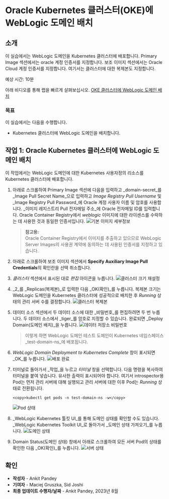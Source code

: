# Oracle Kubernetes 클러스터(OKE)에 WebLogic 도메인 배치

## 소개

이 실습에서는 WebLogic 도메인을 Kubernetes 클러스터에 배포합니다. Primary Image 섹션에서는 oracle 계정 인증서를 지정합니다. 보조 이미지 섹션에서는 Oracle Cloud 계정 인증서를 지정합니다. 여기서는 클러스터에 대한 복제본도 지정합니다.

예상 시간: 10분

아래 비디오를 통해 랩을 빠르게 살펴보십시오. [OKE 클러스터에 WebLogic 도메인 배치](videohub:1_wz94de1l)

### 목표

이 실습에서는 다음을 수행합니다.

*   Kubernetes 클러스터에 WebLogic 도메인을 배치합니다.

## 작업 1: Oracle Kubernetes 클러스터에 WebLogic 도메인 배치

이 작업에서는 WebLogic 도메인에 대한 Kubernetes 사용자정의 리소스를 Kubernetes 클러스터에 배포합니다.

1.  아래로 스크롤하여 Primary Image 섹션에 다음을 입력하고 _domain-secret_를 _Image Pull Secret Name_으로 입력하고 _Image Registry Pull Username_ 및 _Image Registry Pull Password_에 Oracle 계정 사용자 이름 및 암호를 사용합니다. _이미지 레지스트리 Pull 전자메일 주소_에 Oracle 전자메일 ID를 입력합니다. Oracle Container Registry에서 _weblogic_ 이미지에 대한 라이센스를 수락하는 데 사용한 것과 동일한 인증서입니다. ![기본 이미지 세부정보](images/primary-image-details.png)
    
    > **참고용:**  
    > Oracle Container Registry에서 이미지를 추출하고 있으므로 WebLogic Server Images의 사용권 계약에 동의하는 데 사용된 인증서를 지정하고 있습니다.
    
2.  아래로 스크롤하여 보조 이미지 섹션에서 **Specify Auxiliary Image Pull Credentials**의 확인란을 선택 취소합니다.
    
3.  _클러스터_ 섹션에서 표시된 대로 _편집_ 아이콘을 누릅니다. ![클러스터 크기 재설정](images/cluster-resize.png)
    
4.  _2_를 _Replicas(복제본)_로 입력한 다음 _OK(확인)_를 누릅니다. 복제본 크기는 WebLogic 도메인을 Kubernetes 클러스터에 성공적으로 배치한 후 _Running_ 상태의 관리 서버 수를 결정합니다. ![클러스터 복제본](images/cluster-replicas.png)
    
5.  데이터 소스 섹션에서 두 데이터 소스에 대한 _비밀번호_를 편집하려면 두 번 누릅니다. 두 데이터 소스에서 _tiger_를 암호로 지정할 수 있습니다. 완료되면 _Deploy Domain(도메인 배치)_을 누릅니다. ![데이터 저장소 비밀번호](images/datasource-password.png)
    
    > 이렇게 하면 WebLogic 도메인 테스트 도메인이 Kubernetes 네임스페이스 _test-domain-ns_에 배포됩니다.
    
6.  _WebLogic Domain Deployment to Kubernetes Complete_ 창이 표시되면 _OK_를 누릅니다. ![배포 완료](images/deployment-complete.png)
    
7.  터미널로 돌아가서 _작업_을 누르고 _터미널_ 창을 선택합니다. 다음 명령을 복사하여 터미널을 붙여 넣습니다. 유사한 출력이 표시되어야 합니다. 여기서 introspector용 Pod는 먼저 관리 서버에 대해 실행되고 관리 서버에 대한 이후 Pod는 _Running_ 상태로 전환됩니다.
    
        <copy>kubectl get pods -n test-domain-ns -w</copy>
        
    
    ![Pod 상태](images/pod-status.png)
    
8.  _WebLogic Kubernetes 툴킷 UI_를 통해 도메인 상태를 확인할 수도 있습니다. _WebLogic Kubernetes Toolkit UI_로 돌아가서 _도메인 상태 가져오기_를 누릅니다. ![도메인 상태](images/domain-status.png)
    
9.  Domain Status(도메인 상태) 창에서 아래로 스크롤하여 모든 서버 Pod의 상태를 확인한 다음 _OK(확인)_를 누릅니다. ![서버 상태](images/server-status.png)
    

## 확인

*   **작성자** - Ankit Pandey
*   **기여자** - Maciej Gruszka, Sid Joshi
*   **최종 업데이트 수행자/날짜** - Ankit Pandey, 2023년 8월